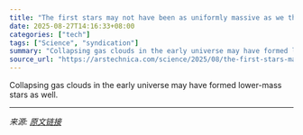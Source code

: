 ```yaml
---
title: "The first stars may not have been as uniformly massive as we thought"
date: 2025-08-27T14:16:33+08:00
categories: ["tech"]
tags: ["Science", "syndication"]
summary: "Collapsing gas clouds in the early universe may have formed lower-mass stars as well."
source_url: "https://arstechnica.com/science/2025/08/the-first-stars-may-not-have-been-as-uniformly-massive-as-we-thought/"
---
```


Collapsing gas clouds in the early universe may have formed lower-mass stars as well.

---

*来源: [原文链接](https://arstechnica.com/science/2025/08/the-first-stars-may-not-have-been-as-uniformly-massive-as-we-thought/)*
